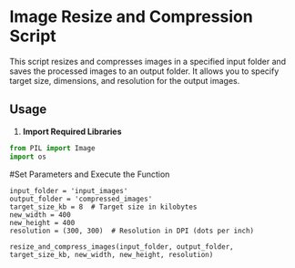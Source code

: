 # Image Resize and Compression Script

This script resizes and compresses images in a specified input folder and saves the processed images to an output folder. It allows you to specify target size, dimensions, and resolution for the output images.

## Usage

1. **Import Required Libraries**

```python
from PIL import Image
import os
`````
#Set Parameters and Execute the Function
```
input_folder = 'input_images'
output_folder = 'compressed_images'
target_size_kb = 8  # Target size in kilobytes
new_width = 400
new_height = 400
resolution = (300, 300)  # Resolution in DPI (dots per inch)

resize_and_compress_images(input_folder, output_folder, target_size_kb, new_width, new_height, resolution)
```````
